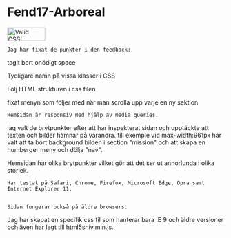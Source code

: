 # Fend17-Arboreal
<p>
    <a href="http://jigsaw.w3.org/css-validator/check/referer">
        <img style="border:0;width:88px;height:31px"
            src="http://jigsaw.w3.org/css-validator/images/vcss"
            alt="Valid CSS!" />
    </a>
</p>
    
    Jag har fixat de punkter i den feedback:

 tagit bort onödigt space

 Tydligare namn på vissa klasser i CSS

 Följ HTML strukturen i css filen

 fixat menyn som följer med när man scrolla upp varje en ny sektion

    Hemsidan är responsiv med hjälp av media queries.

 jag valt de brytpunkter efter att har inspekterat sidan och upptäckte att texten och bilder hamnar på varandra.
till exemple vid max-width:961px har valt att ta bort background bilden i section "mission" och att skapa en humberger meny och dölja "nav".

   Hemsidan har olika brytpunkter vilket gör att det ser ut annorlunda i olika storlek.

    Har testat på Safari, Chrome, Firefox, Microsoft Edge, Opra samt Internet Explorer 11.
    

    Sidan fungerar också på äldre browsers.

   Jag har skapat en specifik css fil som hanterar bara IE 9 och äldre versioner och även har lagt till html5shiv.min.js.
